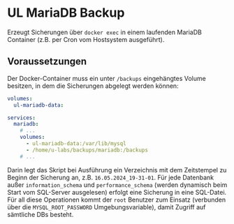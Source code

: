 # UL MariaDB Backup
Erzeugt Sicherungen über `docker exec` in einem laufenden MariaDB Container (z.B. per Cron vom Hostsystem ausgeführt).

## Voraussetzungen
Der Docker-Container muss ein unter `/backups` eingehängtes Volume besitzen, in dem die Sicherungen abgelegt werden können:

```yaml
volumes:
  ul-mariadb-data:

services:
  mariadb:
    # ...
    volumes:
      - ul-mariadb-data:/var/lib/mysql
      - /home/u-labs/backups/mariadb:/backups
    # ...
```
Darin legt das Skript bei Ausführung ein Verzeichnis mit dem Zeitstempel zu Beginn der Sicherung an, z.B. `16.05.2024_19-31-01`. Für jede Datenbank außer `information_schema` und `performance_schema` (werden dynamisch beim Start vom SQL-Server ausgelesen) erfolgt eine Sicherung in eine SQL-Datei. Für all diese Operationen kommt der `root` Benutzer zum Einsatz (verbunden über die `MYSQL_ROOT_PASSWORD` Umgebungsvariable), damit Zugriff auf sämtliche DBs besteht.